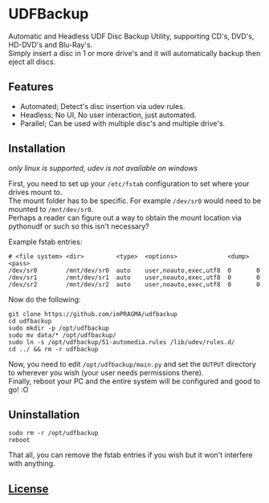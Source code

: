# UDFBackup
Automatic and Headless UDF Disc Backup Utility, supporting CD's, DVD's, HD-DVD's and Blu-Ray's.  
Simply insert a disc in 1 or more drive's and it will automatically backup then eject all discs.

## Features
- Automated; Detect's disc insertion via udev rules.
- Headless; No UI, No user interaction, just automated.
- Parallel; Can be used with multiple disc's and multiple drive's.

## Installation
*only linux is supported, udev is not available on windows*

First, you need to set up your `/etc/fstab` configuration to set where your drives mount to.  
The mount folder has to be specific. For example `/dev/sr0` would need to be mounted to `/mnt/dev/sr0`.  
Perhaps a reader can figure out a way to obtain the mount location via pythonudf or such so this isn't necessary?

Example fstab entries:

```
# <file system> <dir>         <type>  <options>              <dump>  <pass>
/dev/sr0        /mnt/dev/sr0  auto    user,noauto,exec,utf8  0       0
/dev/sr1        /mnt/dev/sr1  auto    user,noauto,exec,utf8  0       0
/dev/sr2        /mnt/dev/sr2  auto    user,noauto,exec,utf8  0       0
```

Now do the following:
```
git clone https://github.com/imPRAGMA/udfbackup
cd udfbackup
sudo mkdir -p /opt/udfbackup
sudo mv data/* /opt/udfbackup/
sudo ln -s /opt/udfbackup/51-automedia.rules /lib/udev/rules.d/
cd ../ && rm -r udfbackup
```

Now, you need to edit `/opt/udfbackup/main.py` and set the `OUTPUT` directory to wherever you wish (your user needs permissions there).  
Finally, reboot your PC and the entire system will be configured and good to go! :O

## Uninstallation
```
sudo rm -r /opt/udfbackup
reboot
```
That all, you can remove the fstab entries if you wish but it won't interfere with anything.

## [License](LICENSE)